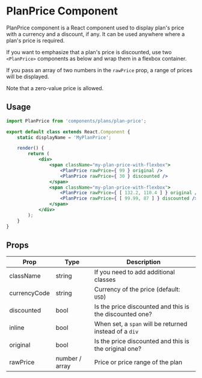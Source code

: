 PlanPrice Component
=============

PlanPrice component is a React component used to display plan's price with a currency and a discount, if any.
It can be used anywhere where a plan's price is required.

If you want to emphasize that a plan's price is discounted, use two `<PlanPrice>` components as below and wrap them in a
flexbox container.

If you pass an array of two numbers in the `rawPrice` prop, a range of prices will be displayed.

Note that a zero-value price is allowed.

## Usage

```jsx
import PlanPrice from 'components/plans/plan-price';

export default class extends React.Component {
	static displayName = 'MyPlanPrice';

	render() {
		return (
			<div>
				<span className="my-plan-price-with-flexbox">
					<PlanPrice rawPrice={ 99 } original />
					<PlanPrice rawPrice={ 30 } discounted />
				</span>
				<span className="my-plan-price-with-flexbox">
					<PlanPrice rawPrice={ [ 132.2, 110.4 ] } original />
					<PlanPrice rawPrice={ [ 99.99, 87 ] } discounted />
				</span>
			</div>
		);
	}
}
```

## Props

| Prop         | Type           | Description                                               |
| ----         | -------        | -----------                                               |
| className    | string         | If you need to add additional classes                     |
| currencyCode | string         | Currency of the price (default: `USD`)                    |
| discounted   | bool           | Is the price discounted and this is the discounted one?   |
| inline       | bool           | When set, a `span` will be returned instead of a `div`    |
| original     | bool           | Is the price discounted and this is the original one?     |
| rawPrice     | number / array | Price or price range of the plan                          |

